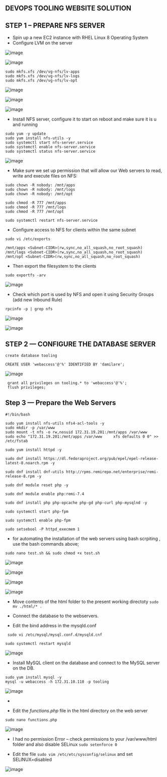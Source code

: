## DEVOPS TOOLING WEBSITE SOLUTION

## STEP 1 – PREPARE NFS SERVER

* Spin up a new EC2 instance with RHEL Linux 8 Operating System
* Configure LVM on the server





![image](https://user-images.githubusercontent.com/71001536/164683595-8d899a01-625f-4b48-a01a-c433ff23c7e6.png)


![image](https://user-images.githubusercontent.com/71001536/164688284-058a66ce-e97a-442a-9d89-5cea637a8d9f.png)

```
sudo mkfs.xfs /dev/vg-nfs/lv-apps
sudo mkfs.xfs /dev/vg-nfs/lv-logs
sudo mkfs.xfs /dev/vg-nfs/lv-opt
```
![image](https://user-images.githubusercontent.com/71001536/164692522-0d851f02-e429-4d79-87ee-db0737107186.png)

![image](https://user-images.githubusercontent.com/71001536/164696599-08b07473-b5e3-4fe7-8538-78d5740f97b8.png)

![image](https://user-images.githubusercontent.com/71001536/164697655-c49bd65d-7489-4ec2-b681-8faf3cef55cd.png)

* Install NFS server, configure it to start on reboot and make sure it is u and running

```
sudo yum -y update
sudo yum install nfs-utils -y
sudo systemctl start nfs-server.service
sudo systemctl enable nfs-server.service
sudo systemctl status nfs-server.service
```

![image](https://user-images.githubusercontent.com/71001536/164699783-aadf62bd-db72-4d8d-bc3c-352759b8fdf4.png)

* Make sure we set up permission that will allow our Web servers to read, write and execute files on NFS:

```
sudo chown -R nobody: /mnt/apps
sudo chown -R nobody: /mnt/logs
sudo chown -R nobody: /mnt/opt

sudo chmod -R 777 /mnt/apps
sudo chmod -R 777 /mnt/logs
sudo chmod -R 777 /mnt/opt

sudo systemctl restart nfs-server.service
```
* Configure access to NFS for clients within the same subnet

```
sudo vi /etc/exports

/mnt/apps <Subnet-CIDR>(rw,sync,no_all_squash,no_root_squash)
/mnt/logs <Subnet-CIDR>(rw,sync,no_all_squash,no_root_squash)
/mnt/opt <Subnet-CIDR>(rw,sync,no_all_squash,no_root_squash)
```
* Then export the filesystem to the clients

`sudo exportfs -arv`

![image](https://user-images.githubusercontent.com/71001536/164701453-fb7140bf-9d81-4986-9cc4-fd0a0837b62c.png)

* Check which port is used by NFS and open it using Security Groups (add new Inbound Rule)

`rpcinfo -p | grep nfs`

![image](https://user-images.githubusercontent.com/71001536/164702126-536e456a-cafd-4381-89c8-deee38e9312c.png)

![image](https://user-images.githubusercontent.com/71001536/164702682-23c60939-eafc-48ff-8055-033926683fb3.png)

## STEP 2 — CONFIGURE THE DATABASE SERVER

`create database tooling`

`CREATE USER 'webaccess'@'%' IDENTIFIED BY 'damilare';`

![image](https://user-images.githubusercontent.com/71001536/164713809-60df0cf3-b3a3-4337-9df8-00ba776c1d0f.png)

```
 grant all privileges on tooling.* to 'webaccess'@'%';
 flush privileges;
 ```
 
##  Step 3 — Prepare the Web Servers
```
#!/bin/bash

sudo yum install nfs-utils nfs4-acl-tools -y
sudo mkdir -p /var/www
sudo mount -t nfs -o rw,nosuid 172.31.19.201:/mnt/apps /var/www
sudo echo "172.31.19.201:/mnt/apps /var/www     xfs defaults 0 0" >> /etc/fstab

sudo yum install httpd -y

sudo dnf install https://dl.fedoraproject.org/pub/epel/epel-release-latest-8.noarch.rpm -y

sudo dnf install dnf-utils http://rpms.remirepo.net/enterprise/remi-release-8.rpm -y

sudo dnf module reset php -y

sudo dnf module enable php:remi-7.4

sudo dnf install php php-opcache php-gd php-curl php-mysqlnd -y

sudo systemctl start php-fpm

sudo systemctl enable php-fpm

sudo setsebool -P httpd_execmem 1

```
* for automating the installation of the web servers using bash scrpiting , use the bash commands above;

`sudo nano test.sh && sudo chmod +x test.sh`

![image](https://user-images.githubusercontent.com/71001536/164731933-67b30843-ffaa-4392-a144-b693b93fa587.png)


![image](https://user-images.githubusercontent.com/71001536/164746016-045f32dd-8c35-48cb-95a6-fc4ed3605812.png)

![image](https://user-images.githubusercontent.com/71001536/164746168-453dd093-5db6-4d5e-9318-2a60a9cf4235.png)

![image](https://user-images.githubusercontent.com/71001536/165098739-6f8cde11-13cf-4813-8b75-968006a3caf4.png)

* Move contents of the html folder to the present working directoty
`sudo mv ./html/* .`

* Connect the database to the webservers.
* Edit the bind address in the mysqld.conf

` sudo vi /etc/mysql/mysql.conf.d/mysqld.cnf`

`sudo systemctl restart mysqld`

![image](https://user-images.githubusercontent.com/71001536/165102307-56295862-05f1-4c01-b0d1-66e2f3876376.png)

* Install MySQL client on the database and connect to the MySQL server on the DB.
```
sudo yum install mysql -y
mysql -u webaccess -h 172.31.10.110 -p tooling
```
![image](https://user-images.githubusercontent.com/71001536/165105518-cad13871-9852-4d0f-a83c-7b67b8b8fabe.png)

* 


* Edit the *functions.php* file in the html directory on the web server

`sudo nano functions.php`

![image](https://user-images.githubusercontent.com/71001536/165106463-ec6aceb0-3bd5-4e9a-94f3-07a378882643.png)

* I had no permission  Error – check permissions to your /var/www/html folder and also disable SELinux 
`sudo setenforce 0`

* Edit the file `sudo vim /etc/etc/sysconfig/selinux` and  set SELINUX=disabled

![image](https://user-images.githubusercontent.com/71001536/165115008-0eb4f007-4e3e-4a93-b23b-8d1ff3ca2532.png)

